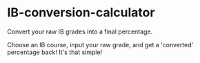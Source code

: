 # IB-conversion-calculator
Convert your raw IB grades into a final percentage.

Choose an IB course, input your raw grade, and get a 'converted' percentage back! It's that simple!
